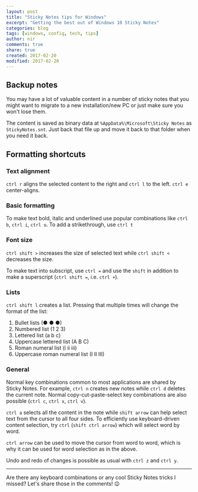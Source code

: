 ```yaml
---
layout: post
title: "Sticky Notes tips for Windows"
excerpt: "Getting the best out of Windows 10 Sticky Notes"
categories: blog
tags: [windows, config, tech, tips]
author: nir
comments: true
share: true
created: 2017-02-20
modified: 2017-02-20
---
```


## Backup notes

You may have a lot of valuable content in a number of sticky notes that you might 
want to migrate to a new installation/new PC or just make sure you won't lose them.

The content is saved as binary data at `%AppData%\Microsoft\Sticky Notes` as `StickyNotes.snt`.
Just back that file up and move it back to that folder when you need it back.

## Formatting shortcuts

### Text alignment

`ctrl r` aligns the selected content to the right and `ctrl l` to the left. `ctrl e` center-aligns.

### Basic formatting

To make text bold, italic and underlined use popular combinations like `ctrl b`, `ctrl i`, `ctrl u`.
To add a strikethrough, use `ctrl t`

### Font size

`ctrl shift >` increases the size of selected text while `ctrl shift <` decreases the size.

To make text into subscript, use `ctrl =` and use the `shift` in addition to make a superscript (`ctrl shift =`, i.e. `ctrl +`).

### Lists

`ctrl shift l` creates a list. Pressing that multiple times will change the format of the list:

1. Bullet lists (● ● ●)
2. Numbered list (1 2 3)
3. Lettered list (a b c)
4. Uppercase lettered list (A B C)
5. Roman numeral list (i ii iii)
6. Uppercase roman numeral list (I II III)

### General

Normal key combinations common to most applications are shared by Sticky Notes. For example,
`ctrl n` creates new notes while `ctrl d` deletes the current note. Normal copy-cut-paste-select 
key combinations are also possible (`ctrl c`, `ctrl x`, `ctrl v`).

`ctrl a` selects all the content in the note while `shift arrow` can help select text from the cursor 
to all four sides. To efficiently use keyboard-driven content selection, try `ctrl` (`shift ctrl arrow`) 
which will select word by word.

`ctrl arrow` can be used to move the cursor from word to word, which is why it can be used for word 
selection as in the above.

Undo and redo of changes is possible as usual with `ctrl z` and `ctrl y`.

<hr>

Are there any keyboard combinations or any cool Sticky Notes tricks I missed? Let's share those in the comments! 😉
